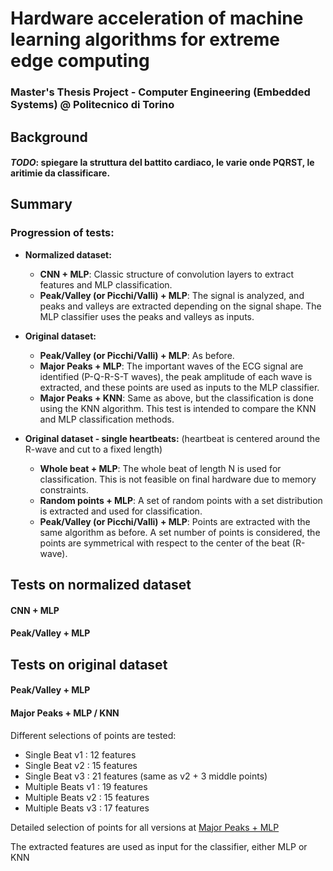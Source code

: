# Hardware acceleration of machine learning algorithms for extreme edge computing
### Master's Thesis Project - Computer Engineering (Embedded Systems) @ Politecnico di Torino

## Background

#### ***TODO***: spiegare la struttura del battito cardiaco, le varie onde PQRST, le aritimie da classificare.

## Summary
### Progression of tests:
- **Normalized dataset:**
   - **CNN + MLP**: Classic structure of convolution layers to extract features and MLP classification.
   - **Peak/Valley (or Picchi/Valli) + MLP**: The signal is analyzed, and peaks and valleys are extracted depending on the signal shape. The MLP classifier uses the peaks and valleys as inputs.

- **Original dataset:**
  - **Peak/Valley (or Picchi/Valli) + MLP**: As before.
  - **Major Peaks + MLP**: The important waves of the ECG signal are identified (P-Q-R-S-T waves), the peak amplitude of each wave is extracted, and these points are used as inputs to the MLP classifier.
  - **Major Peaks + KNN**: Same as above, but the classification is done using the KNN algorithm. This test is intended to compare the KNN and MLP classification methods.

- **Original dataset - single heartbeats:** (heartbeat is centered around the R-wave and cut to a fixed length)
  - **Whole beat + MLP**: The whole beat of length N is used for classification. This is not feasible on final hardware due to memory constraints.
  - **Random points + MLP**: A set of random points with a set distribution is extracted and used for classification.
  - **Peak/Valley (or Picchi/Valli) + MLP**: Points are extracted with the same algorithm as before. A set number of points is considered, the points are symmetrical with respect to the center of the beat (R-wave).


## Tests on normalized dataset

#### CNN + MLP

#### Peak/Valley + MLP

## Tests on original dataset

#### Peak/Valley + MLP

#### Major Peaks + MLP / KNN
Different selections of points are tested:
- Single Beat v1 : 12 features
- Single Beat v2 : 15 features
- Single Beat v3 : 21 features (same as v2 + 3 middle points)
- Multiple Beats v1 : 19 features
- Multiple Beats v2 : 15 features
- Multiple Beats v3 : 17 features

Detailed selection of points for all versions at [Major Peaks + MLP](/docs/major_peaks_mlp.md)

The extracted features are used as input for the classifier, either MLP or KNN